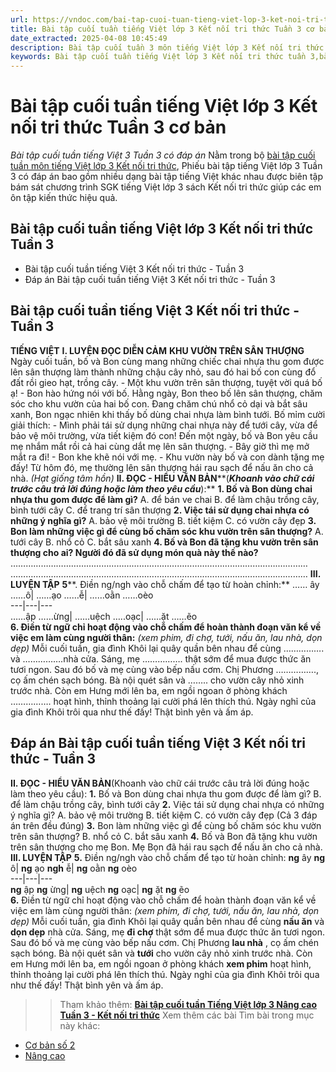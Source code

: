 ```yaml
---
url: https://vndoc.com/bai-tap-cuoi-tuan-tieng-viet-lop-3-ket-noi-tri-thuc-tuan-3-304629
title: Bài tập cuối tuần tiếng Việt lớp 3 Kết nối tri thức Tuần 3 cơ bản - Bài tập cuối tuần tiếng Việt 3 Tuần 3 có đáp án - VnDoc.com
date_extracted: 2025-04-08 10:45:49
description: Bài tập cuối tuần 3 môn tiếng Việt lớp 3 Kết nối tri thức có đáp án bao gồm nhiều dạng bài tập đọc hiểu tiếng Việt khác nhau giúp các em ôn tập kiến thức hiệu quả.
keywords: Bài tập cuối tuần tiếng Việt lớp 3 Kết nối tri thức tuần 3,bài tập cuối tuần tiếng việt 3 tuần 3,bài tập cuối tuần môn tiếng việt lớp 3 kết nối tri thức tuần 3,bài tập cuối tuần tiếng việt lớp 3 sách kết nối tri thức tuần 3,bài tập cuối tuần 3 môn tiếng việt lớp 3 kết nối tri thức,bài tập cuối tuần 3 tiếng việt 3 kết nối tri thức,bài tập tiếng việt lớp 3 tuần 3,phiếu bài tập tiếng việt lớp 3 tuần 3,đề tiếng việt lớp 3 tuần 3
---
```


# Bài tập cuối tuần tiếng Việt lớp 3 Kết nối tri thức Tuần 3 cơ bản
 _Bài tập cuối tuần tiếng Việt 3 Tuần 3 có đáp án_
Nằm trong bộ [bài tập cuối tuần môn tiếng Việt lớp 3 Kết nối tri thức](<https://vndoc.com/de-kiem-tra-cuoi-tuan-tieng-viet3>), Phiếu bài tập tiếng Việt lớp 3 Tuần 3 có đáp án bao gồm nhiều dạng bài tập tiếng Việt khác nhau được biên tập bám sát chương trình SGK tiếng Việt lớp 3  sách Kết nối tri thức giúp các em ôn tập kiến thức hiệu quả.
## Bài tập cuối tuần tiếng Việt lớp 3 Kết nối tri thức Tuần 3
  * Bài tập cuối tuần tiếng Việt 3 Kết nối tri thức - Tuần 3
  * Đáp án Bài tập cuối tuần tiếng Việt 3 Kết nối tri thức - Tuần 3

## Bài tập cuối tuần tiếng Việt 3 Kết nối tri thức - Tuần 3
**TIẾNG VIỆT**
**I. LUYỆN ĐỌC DIỄN CẢM**
**KHU VƯỜN TRÊN SÂN THƯỢNG**
Ngày cuối tuần, bố và Bon cùng mang những chiếc chai nhựa thu gom được lên sân thượng làm thành những chậu cây nhỏ, sau đó hai bố con cùng đổ đất rồi gieo hạt, trồng cây.
\- Một khu vườn trên sân thượng, tuyệt vời quá bố ạ\! - Bon hào hứng nói với bố.
Hằng ngày, Bon theo bố lên sân thượng, chăm sóc cho khu vườn của hai bố con.
Đang chăm chú nhổ cỏ dại và bắt sâu xanh, Bon ngạc nhiên khi thấy bố dùng chai nhựa làm bình tưới.
Bố mỉm cười giải thích:
\- Mình phải tái sử dụng những chai nhựa này để tưới cây, vừa để bảo vệ môi trường, vừa tiết kiệm đó con\!
Đến một ngày, bố và Bon yêu cầu mẹ nhắm mắt rồi cả hai cùng dắt mẹ lên sân thượng.
\- Bây giờ thì mẹ mở mắt ra đi\! - Bon khe khẽ nói với mẹ.
\- Khu vườn này bố và con dành tặng mẹ đấy\!
Từ hôm đó, mẹ thường lên sân thượng hái rau sạch để nấu ăn cho cả nhà.
_\(Hạt giống tâm hồn\)_
**II. ĐỌC - HIỂU VĂN BẢN****\(****_Khoanh vào chữ cái trước câu trả lời đúng hoặc làm theo yêu cầu_****\):**
**1\. Bố và Bon dùng chai nhựa thu gom được để làm gì?**
A. để bán ve chai
B. để làm chậu trồng cây, bình tưới cây
C. để trang trí sân thượng
**2\. Việc tái sử dụng chai nhựa có những ý nghĩa gì?**
A. bảo vệ môi trường
B. tiết kiệm
C. có vườn cây đẹp
**3\. Bon làm những việc gì để cùng bố chăm sóc khu vườn trên sân thượng?**
A. tưới cây
B. nhổ cỏ
C. bắt sâu xanh
**4\. Bố và Bon đã tặng khu vườn trên sân thượng cho ai? Người đó đã sử dụng món quà này thế nào?**
…………………………………………………………………………………………….…………
…………………………………………………………………………………………….…………
**III. LUYỆN TẬP**
**5****. Điền ng/ngh vào chỗ chấm để tạo từ hoàn chỉnh:**
…… ây ……ô| ……ạo ……ễ| ……oằn ……oèo  
---|---|---  
……ập ……ừng| ……uệch …..oạc| ……ặt ……ẽo  
**6\. Điền từ ngữ chỉ hoạt động vào chỗ chấm để hoàn thành đoạn văn kể về việc em làm cùng người thân:**
_\(xem phim, đi chợ, tưới, nấu ăn, lau nhà, dọn dẹp\)_
Mỗi cuối tuần, gia đình Khôi lại quây quần bên nhau để cùng ……………. và …………….nhà cửa. Sáng, mẹ ……………. thật sớm để mua được thức ăn tươi ngon. Sau đó bố và mẹ cùng vào bếp nấu cơm. Chị Phương ……………., cọ ấm chén sạch bóng. Bà nội quét sân và …….. cho vườn cây nhỏ xinh trước nhà. Còn em Hưng mới lên ba, em ngồi ngoan ở phòng khách ……………. hoạt hình, thỉnh thoảng lại cười phá lên thích thú. Ngày nghỉ của gia đình Khôi trôi qua như thế đấy\! Thật bình yên và ấm áp.
## Đáp án Bài tập cuối tuần tiếng Việt 3 Kết nối tri thức - Tuần 3
**II. ĐỌC - HIỂU VĂN BẢN**\(Khoanh vào chữ cái trước câu trả lời đúng hoặc làm theo yêu cầu\):
**1.** Bố và Bon dùng chai nhựa thu gom được để làm gì?
B. để làm chậu trồng cây, bình tưới cây
**2.** Việc tái sử dụng chai nhựa có những ý nghĩa gì?
A. bảo vệ môi trường
B. tiết kiệm
C. có vườn cây đẹp
\(Cả 3 đáp án trên đều đúng\)
**3.** Bon làm những việc gì để cùng bố chăm sóc khu vườn trên sân thượng?
B. nhổ cỏ
C. bắt sâu xanh
**4.**
Bố và Bon đã tặng khu vườn trên sân thượng cho mẹ Bon.
Mẹ Bọn đã hái rau sạch để nấu ăn cho cả nhà.
**III. LUYỆN TẬP**
**5.** Điền ng/ngh vào chỗ chấm để tạo từ hoàn chỉnh:
**ng** ây **ng** ô| **ng** ạo **ngh** ễ| **ng** oằn **ng** oèo  
---|---|---  
**ng** ập **ng** ừng| **ng** uệch **ng** oạc| **ng** ặt **ng** ẽo  
**6.** Điền từ ngữ chỉ hoạt động vào chỗ chấm để hoàn thành đoạn văn kể về việc em làm cùng người thân:
_\(xem phim, đi chợ, tưới, nấu ăn, lau nhà, dọn dẹp\)_
Mỗi cuối tuần, gia đình Khôi lại quây quần bên nhau để cùng **nấu ăn** và **dọn dẹp** nhà cửa. Sáng, mẹ **đi chợ** thật sớm để mua được thức ăn tươi ngon. Sau đó bố và mẹ cùng vào bếp nấu cơm. Chị Phương **lau nhà** , cọ ấm chén sạch bóng. Bà nội quét sân và **tưới** cho vườn cây nhỏ xinh trước nhà. Còn em Hưng mới lên ba, em ngồi ngoan ở phòng khách **xem phim** hoạt hình, thỉnh thoảng lại cười phá lên thích thú. Ngày nghỉ của gia đình Khôi trôi qua như thế đấy\! Thật bình yên và ấm áp.
>> Tham khảo thêm: [**Bài tập cuối tuần Tiếng Việt lớp 3 Nâng cao Tuần 3 - Kết nối tri thức**](<https://vndoc.com/bai-tap-cuoi-tuan-tieng-viet-lop-3-nang-cao-tuan-3-ket-noi-tri-thuc-305303>)
Xem thêm các bài Tìm bài trong mục này khác:
  * [Cơ bản số 2](</bai-tap-cuoi-tuan-tieng-viet-lop-3-ket-noi-tri-thuc-tuan-3-so-2-325832>)
  * [Nâng cao](</bai-tap-cuoi-tuan-tieng-viet-lop-3-nang-cao-tuan-3-ket-noi-tri-thuc-305303>)

